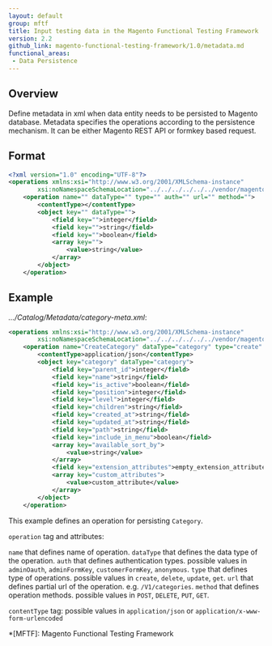 ```yaml
---
layout: default
group: mftf
title: Input testing data in the Magento Functional Testing Framework
version: 2.2
github_link: magento-functional-testing-framework/1.0/metadata.md
functional_areas:
 - Data Persistence
---
```


## Overview

Define metadata in xml when data entity needs to be persisted to Magento database. Metadata specifies the operations according to the persistence mechanism. It can be either Magento REST API or formkey based request.

## Format

```xml
<?xml version="1.0" encoding="UTF-8"?>
<operations xmlns:xsi="http://www.w3.org/2001/XMLSchema-instance"
        xsi:noNamespaceSchemaLocation="../../../../../../vendor/magento/magento2-functional-testing-framework/src/Magento/FunctionalTestingFramework/DataGenerator/etc/dataOperation.xsd">
    <operation name="" dataType="" type="" auth="" url="" method="">
        <contentType></contentType>
        <object key="" dataType="">
            <field key="">integer</field>
            <field key="">string</field>
            <field key="">boolean</field>
            <array key="">
                <value>string</value>
            </array>
        </object>
    </operation>
```

## Example

_.../Catalog/Metadata/category-meta.xml_:

```xml
<operations xmlns:xsi="http://www.w3.org/2001/XMLSchema-instance"
        xsi:noNamespaceSchemaLocation="../../../../../../vendor/magento/magento2-functional-testing-framework/src/Magento/FunctionalTestingFramework/DataGenerator/etc/dataOperation.xsd">
    <operation name="CreateCategory" dataType="category" type="create" auth="adminOauth" url="/V1/categories" method="POST">
        <contentType>application/json</contentType>
        <object key="category" dataType="category">
            <field key="parent_id">integer</field>
            <field key="name">string</field>
            <field key="is_active">boolean</field>
            <field key="position">integer</field>
            <field key="level">integer</field>
            <field key="children">string</field>
            <field key="created_at">string</field>
            <field key="updated_at">string</field>
            <field key="path">string</field>
            <field key="include_in_menu">boolean</field>
            <array key="available_sort_by">
                <value>string</value>
            </array>
            <field key="extension_attributes">empty_extension_attribute</field>
            <array key="custom_attributes">
                <value>custom_attribute</value>
            </array>
        </object>
    </operation>
```

This example defines an operation for persisting `Category`.

`operation` tag and attributes:

`name` that defines name of operation.
`dataType` that defines the data type of the operation.
`auth` that defines authentication types. possible values in `adminOauth`, `adminFormKey`, `customerFormKey`, `anonymous`.
`type` that defines type of operations. possible values in `create`, `delete`, `update`, `get`.
`url` that defines partial url of the operation. e.g. `/V1/categories`.
`method` that defines operation methods. possible values in `POST`, `DELETE`, `PUT`, `GET`.

`contentType` tag:
possible values in  `application/json` or `application/x-www-form-urlencoded`


*[MFTF]: Magento Functional Testing Framework
